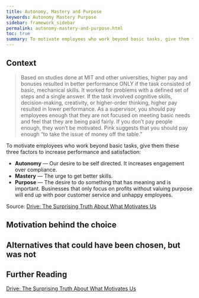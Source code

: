 ```yaml
---
title: Autonomy, Mastery and Purpose
keywords: Autonomy Mastery Purpose
sidebar: framework_sidebar
permalink: autonomy-mastery-and-purpose.html
toc: true
summary: To motivate employees who work beyond basic tasks, give them these three factors to increase performance and satisfaction, Autonomy, Mastery and Purpose.
---
```


## Context
> Based on studies done at MIT and other universities, higher pay and bonuses resulted in better performance ONLY if the task consisted of basic, mechanical skills. It worked for problems with a defined set of steps and a single answer. If the task involved cognitive skills, decision-making, creativity, or higher-order thinking, higher pay resulted in lower performance. As a supervisor, you should pay employees enough that they are not focused on meeting basic needs and feel that they are being paid fairly. If you don’t pay people enough, they won’t be motivated. Pink suggests that you should pay enough “to take the issue of money off the table.”

To motivate employees who work beyond basic tasks, give them these three factors to increase performance and satisfaction:
* <b>Autonomy</b> — Our desire to be self directed. It increases engagement over compliance.
* <b>Mastery</b> — The urge to get better skills.
* <b>Purpose</b> — The desire to do something that has meaning and is important. Businesses that only focus on profits without valuing purpose will end up with poor customer service and unhappy employees.

Source: [Drive: The Surprising Truth About What Motivates Us](https://en.wikipedia.org/wiki/Drive:_The_Surprising_Truth_About_What_Motivates_Us)

## Motivation behind the choice

## Alternatives that could have been chosen, but was not

## Further Reading
[Drive: The Surprising Truth About What Motivates Us](https://en.wikipedia.org/wiki/Drive:_The_Surprising_Truth_About_What_Motivates_Us)
